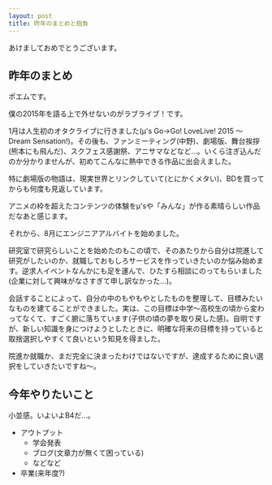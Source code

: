 ```yaml
---
layout: post
title: 昨年のまとめと抱負
---
```



あけましておめでとうございます。

## 昨年のまとめ

ポエムです。

僕の2015年を語る上で外せないのがラブライブ！です。

1月は人生初のオタクライブに行きました(μ's Go→Go! LoveLive! 2015 ～Dream Sensation!)。その後も、ファンミーティング(中野)、劇場版、舞台挨拶(熊本にも飛んだ)、スクフェス感謝祭、アニサマなどなど...。いくら注ぎ込んだのか分かりませんが、初めてこんなに熱中できる作品に出会えました。

特に劇場版の物語は、現実世界とリンクしていて(とにかくメタい)、BDを買ってからも何度も見返しています。

アニメの枠を超えたコンテンツの体験をμ'sや「みんな」が作る素晴らしい作品だなあと感じます。


それから、8月にエンジニアアルバイトを始めました。

研究室で研究らしいことを始めたのもこの頃で、そのあたりから自分は院進して研究がしたいのか、就職しておもしろサービスを作っていきたいのか悩み始めます。逆求人イベントなんかにも足を運んで、ひたすら相談にのってもらいました(企業に対して興味がなさすぎて申し訳なかった...)。

会話することによって、自分の中のもやもやとしたものを整理して、目標みたいなものを建てることができました。実は、この目標は中学〜高校生の頃から変わってなくて、すごく腑に落ちています(子供の頃の夢を取り戻した感)。自明ですが、新しい知識を身につけようとしたときに、明確な将来の目標を持っていると取捨選択しやすくて良いという知見を得ました。

院進か就職か、まだ完全に決まったわけではないですが、達成するために良い選択をしていきたいですね〜。

## 今年やりたいこと

小並感。いよいよB4だ...。

- アウトプット
    - 学会発表
    - ブログ(文章力が無くて困っている)
    - などなど
- 卒業(来年度?)
